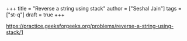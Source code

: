 +++
title = "Reverse a string using stack"
author = ["Seshal Jain"]
tags = ["st-q"]
draft = true
+++

<https://practice.geeksforgeeks.org/problems/reverse-a-string-using-stack/1>
